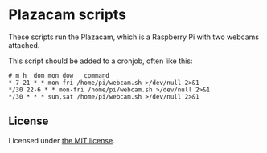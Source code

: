 # Plazacam scripts

These scripts run the Plazacam, which is a Raspberry Pi with two webcams attached.

This script should be added to a cronjob, often like this:

```crontab
# m h  dom mon dow   command
* 7-21 * * mon-fri /home/pi/webcam.sh >/dev/null 2>&1
*/30 22-6 * * mon-fri /home/pi/webcam.sh >/dev/null 2>&1
*/30 * * * sun,sat /home/pi/webcam.sh >/dev/null 2>&1
```

## License

Licensed under [the MIT license](./LICENSE.md).
